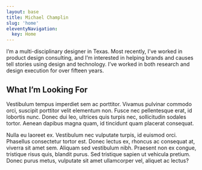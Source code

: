 ```yaml
---
layout: base
title: Michael Champlin
slug: 'home'
eleventyNavigation:
  key: Home
---
```



<section id="intro" class="grid-item-4 grid-offset-2">
  <p>I’m a multi-disciplinary designer in Texas. Most recently, I’ve worked in product design consulting, and I’m interested in helping brands and causes tell stories using design and technology. I’ve worked in both research and design execution for over fifteen years.</p>
</section>
<div class="rule grid-item-5 grid-offset-1"></div>
<section class="grid-item-4 grid-offset-2">
  <h1>What I’m Looking For</h1>
  <p>Vestibulum tempus imperdiet sem ac porttitor. Vivamus pulvinar commodo orci, suscipit porttitor velit elementum non. Fusce nec pellentesque erat, id lobortis nunc. Donec dui leo, ultrices quis turpis nec, sollicitudin sodales tortor. Aenean dapibus magna quam, id tincidunt quam placerat consequat.</p>
  <p>Nulla eu laoreet ex. Vestibulum nec vulputate turpis, id euismod orci. Phasellus consectetur tortor est. Donec lectus ex, rhoncus ac consequat at, viverra sit amet sem. Aliquam sed vestibulum nibh.  Praesent non ex congue, tristique risus quis, blandit purus. Sed tristique sapien ut vehicula pretium. Donec purus metus, vulputate sit amet ullamcorper vel, aliquet ac lectus? </p>
</section>